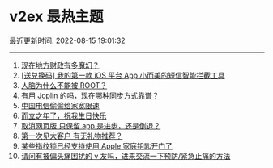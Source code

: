 # v2ex 最热主题

最近更新时间: 2022-08-15 19:01:32

--- 
1. [现在地方财政有多魔幻？](https://www.v2ex.com/t/872860) 
2. [[送兑换码] 我的第一款 iOS 平台 App 小而美的短信智能拦截工具](https://www.v2ex.com/t/872853) 
3. [人脑为什么不能被 ROOT？](https://www.v2ex.com/t/872896) 
4. [有用 Joplin 的吗，现在哪种同步方式靠谱？](https://www.v2ex.com/t/872855) 
5. [中国电信偷偷给家宽限速](https://www.v2ex.com/t/872856) 
6. [而立之年了，祝我生日快乐](https://www.v2ex.com/t/872884) 
7. [取消网页版 只保留 app 是进步，还是倒退？](https://www.v2ex.com/t/872844) 
8. [第一次见大客户 有无礼物推荐？](https://www.v2ex.com/t/872929) 
9. [某些指纹锁已经支持使用 Apple 家庭钥匙开门了](https://www.v2ex.com/t/872859) 
10. [请问有被偏头痛困扰的 v 友吗，进来交流一下预防/紧急止痛的方法](https://www.v2ex.com/t/872934) 
